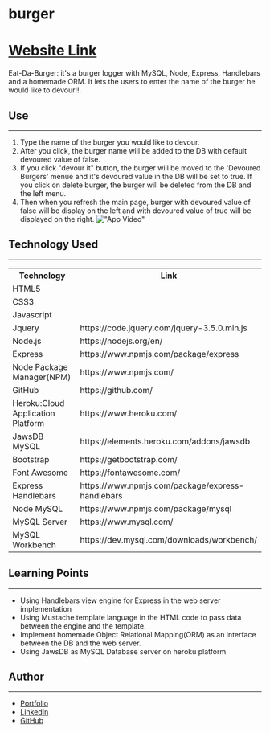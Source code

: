 # burger

<h1><a href="https://burger-hss.herokuapp.com/">Website Link</a></h1>

Eat-Da-Burger: it's a burger logger with MySQL, Node, Express, Handlebars and a homemade ORM. It lets the users to enter the name of the burger he would like to devour!!.

<h2>Use</h2>
<hr>

1. Type the name of the burger you would like to devour.
2. After you click, the burger name will be added to the DB with default devoured value of false.
3. If you click "devour it" button, the burger will be moved to the 'Devoured Burgers' menue and it's devoured value in the DB will be set to true. If you click on delete burger, the burger will be deleted from the DB and the left menu.
4. Then when you refresh the main page, burger with devoured value of false will be display on the left and with devoured value of true will be displayed on the right.
   !["App Video"](public\assets\media\app-video.gif)

<h2>Technology Used</h2>
<hr>

<table>
<tr>
<th>Technology</th>

<th>Link</th>

</tr>
<tr>
<td>HTML5</td>
<td></td>
</tr>
<tr>
<td>CSS3</td>
<td></td>
</tr>
<tr>
<td>Javascript</td>
<td></td>
</tr>
<tr>
<td>Jquery</td>
<td>https://code.jquery.com/jquery-3.5.0.min.js</td>
</tr>
<tr>
<td>Node.js</td>
<td>https://nodejs.org/en/</td>
</tr>
<tr>
<td>Express</td>
<td>https://www.npmjs.com/package/express</td>
</tr>
<tr>
<td>Node Package Manager(NPM)</td>
<td>https://www.npmjs.com/</td>
</tr>
<tr>
<td>GitHub</td>
<td>https://github.com/</td>
</tr>
<tr>
<td>Heroku:Cloud Application Platform</td>
<td>https://www.heroku.com/</td>
</tr>
<tr>
<td>JawsDB MySQL</td>
<td>https://elements.heroku.com/addons/jawsdb</td>
</tr>
<tr>
<td>Bootstrap</td>
<td>https://getbootstrap.com/</td>
</tr>
<tr>
<td>Font Awesome</td>
<td>https://fontawesome.com/</td>
</tr>
<tr>
<td>Express Handlebars</td>
<td>https://www.npmjs.com/package/express-handlebars</td>
</tr>
<tr>
<td>Node MySQL</td>
<td>https://www.npmjs.com/package/mysql</td>
</tr>
<tr>
<td>MySQL Server</td>
<td>https://www.mysql.com/</td>
</tr>
<tr>
<td>MySQL Workbench</td>
<td>https://dev.mysql.com/downloads/workbench/</td>
</tr>
</table>

<h2>Learning Points</h2>
<hr>

- Using Handlebars view engine for Express in the web server implementation
- Using Mustache template language in the HTML code to pass data between the engine and the template.
- Implement homemade Object Relational Mapping(ORM) as an interface between the DB and the web server.
- Using JawsDB as MySQL Database server on heroku platform.

<h2>Author</h2>
<hr>

- <a href="hishamsaymeh.com">Portfolio</a>
- <a href="https://www.linkedin.com/in/hisham-saymeh">LinkedIn</a>
- <a href="https://github.com/hishamss">GitHub</a>
